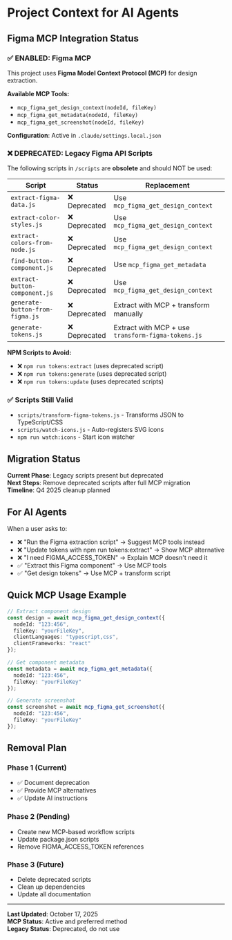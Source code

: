 # Project Context for AI Agents

## Figma MCP Integration Status

### ✅ ENABLED: Figma MCP
This project uses **Figma Model Context Protocol (MCP)** for design extraction.

**Available MCP Tools:**
- `mcp_figma_get_design_context(nodeId, fileKey)`
- `mcp_figma_get_metadata(nodeId, fileKey)`  
- `mcp_figma_get_screenshot(nodeId, fileKey)`

**Configuration**: Active in `.claude/settings.local.json`

### ❌ DEPRECATED: Legacy Figma API Scripts
The following scripts in `/scripts` are **obsolete** and should NOT be used:

| Script | Status | Replacement |
|--------|--------|-------------|
| `extract-figma-data.js` | ❌ Deprecated | Use `mcp_figma_get_design_context` |
| `extract-color-styles.js` | ❌ Deprecated | Use `mcp_figma_get_design_context` |
| `extract-colors-from-node.js` | ❌ Deprecated | Use `mcp_figma_get_design_context` |
| `find-button-component.js` | ❌ Deprecated | Use `mcp_figma_get_metadata` |
| `extract-button-component.js` | ❌ Deprecated | Use `mcp_figma_get_design_context` |
| `generate-button-from-figma.js` | ❌ Deprecated | Extract with MCP + transform manually |
| `generate-tokens.js` | ❌ Deprecated | Extract with MCP + use `transform-figma-tokens.js` |

**NPM Scripts to Avoid:**
- ❌ `npm run tokens:extract` (uses deprecated script)
- ❌ `npm run tokens:generate` (uses deprecated script)
- ❌ `npm run tokens:update` (uses deprecated scripts)

### ✅ Scripts Still Valid
- `scripts/transform-figma-tokens.js` - Transforms JSON to TypeScript/CSS
- `scripts/watch-icons.js` - Auto-registers SVG icons
- `npm run watch:icons` - Start icon watcher

## Migration Status

**Current Phase**: Legacy scripts present but deprecated  
**Next Steps**: Remove deprecated scripts after full MCP migration  
**Timeline**: Q4 2025 cleanup planned

## For AI Agents

When a user asks to:
- ❌ "Run the Figma extraction script" → Suggest MCP tools instead
- ❌ "Update tokens with npm run tokens:extract" → Show MCP alternative
- ❌ "I need FIGMA_ACCESS_TOKEN" → Explain MCP doesn't need it
- ✅ "Extract this Figma component" → Use MCP tools
- ✅ "Get design tokens" → Use MCP + transform script

## Quick MCP Usage Example

```typescript
// Extract component design
const design = await mcp_figma_get_design_context({
  nodeId: "123:456",
  fileKey: "yourFileKey",
  clientLanguages: "typescript,css",
  clientFrameworks: "react"
});

// Get component metadata
const metadata = await mcp_figma_get_metadata({
  nodeId: "123:456",
  fileKey: "yourFileKey"
});

// Generate screenshot
const screenshot = await mcp_figma_get_screenshot({
  nodeId: "123:456",
  fileKey: "yourFileKey"
});
```

## Removal Plan

### Phase 1 (Current)
- ✅ Document deprecation
- ✅ Provide MCP alternatives
- ✅ Update AI instructions

### Phase 2 (Pending)
- Create new MCP-based workflow scripts
- Update package.json scripts
- Remove FIGMA_ACCESS_TOKEN references

### Phase 3 (Future)
- Delete deprecated scripts
- Clean up dependencies
- Update all documentation

---

**Last Updated**: October 17, 2025  
**MCP Status**: Active and preferred method  
**Legacy Status**: Deprecated, do not use
